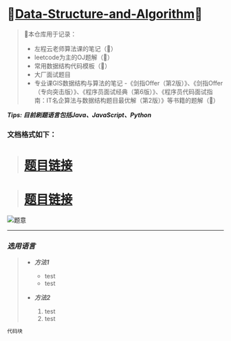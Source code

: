 # 🎉[Data-Structure-and-Algorithm]()🎉

> 📢本仓库用于记录：
> - 左程云老师算法课的笔记（🚩）
> - leetcode为主的OJ题解（🚩）
> - 常用数据结构代码模板（🚩）
> - 大厂面试题目
> - 专业课GIS数据结构与算法的笔记
> -《剑指Offer（第2版）》、《剑指Offer（专向突击版）》、《程序员面试经典（第6版）》、《程序员代码面试指南：IT名企算法与数据结构题目最优解（第2版）》等书籍的题解（🚩）

***Tips: 目前刷题语言包括Java、JavaScript、Python***

### 文档格式如下：

> # [题目链接]()

> # [题目链接]()

![题意]()

---

### *选用语言*

> - ***方法1***
>   - test
>   - test
> 
> - ***方法2***
>   1. test
>   2. test

```java
代码块
```
